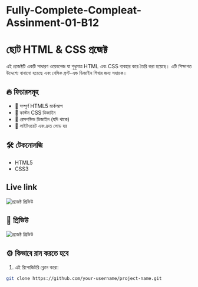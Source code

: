 # Fully-Complete-Compleat-Assinment-01-B12
# ছোট HTML & CSS প্রজেক্ট

এই প্রজেক্টটি একটি সাধারণ ওয়েবপেজ যা শুধুমাত্র HTML এবং CSS ব্যবহার করে তৈরি করা হয়েছে। এটি শিক্ষাগত উদ্দেশ্যে বানানো হয়েছে এবং বেসিক ফ্রন্ট-এন্ড ডিজাইন শিখার জন্য সহায়ক।

## 🔥 ফিচারসমূহ

- 📄 সম্পূর্ণ HTML5 মার্কআপ
- 🎨 কাস্টম CSS ডিজাইন
- 📱 রেসপন্সিভ ডিজাইন (যদি থাকে)
- 🚀 লাইটওয়েট এবং দ্রুত লোড হয়

## 🛠️ টেকনোলজি

- HTML5
- CSS3

## Live link 
 ![প্রজেক্ট প্রিভিউ](https://mdrifadulhaquelimon.github.io/Fully-Complete-Compleat-Assinment-01-B12/)

## 📸 প্রিভিউ

![প্রজেক্ট প্রিভিউ](screenshot.png) <!-- তোমার স্ক্রিনশট নাম যদি অন্য কিছু হয় সেটা দাও -->

## ⚙️ কিভাবে রান করতে হবে

1. এই রিপোজিটরি ক্লোন করো:

```bash
git clone https://github.com/your-username/project-name.git
